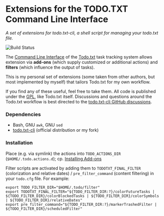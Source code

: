 # Extensions for the TODO.TXT Command Line Interface

_A set of extensions for todo.txt-cli, a shell script for managing your todo.txt file._

![Build Status](https://github.com/inkarkat/todo.txt-cli-ex/actions/workflows/build.yml/badge.svg)

The [Command Line Interface](https://github.com/todotxt/todo.txt-cli) of
the [Todo.txt](http://todotxt.org/) task tracking system allows extension via
**add-ons** (which supply customized or additional actions) and **filters** (which
influence the output of tasks).

This is my personal set of extensions (some taken from other authors, but most
implemented by myself) that tailors Todo.txt for my own workflow.

If you find any of these useful, feel free to take them. All code is published
under the [GPL](https://www.gnu.org/copyleft/gpl.txt), like Todo.txt itself.
Discussions and questions around the Todo.txt workflow is best directed to the
[todo.txt-cli GitHub discussions](https://github.com/todotxt/todo.txt-cli/discussions).

### Dependencies

* Bash, GNU `awk`, GNU `sed`
* [todo.txt-cli](https://github.com/inkarkat/todo.txt-cli) (official distribution or my fork)

### Installation

Place (e.g. via symlink) the actions into `TODO_ACTIONS_DIR` (`$HOME/.todo.actions.d`); cp. [Installing Add-ons](https://github.com/todotxt/todo.txt-cli/wiki/Creating-and-Installing-Add-ons#installing-add-ons)

Filter scripts are activated by adding them to `TODOTXT_FINAL_FILTER` (colorization and relative dates) / `pre_filter_command` (content filtering) in your `todo.cfg` file. For example:
```
export TODO_FILTER_DIR="$HOME/.todo/filter"
export TODOTXT_FINAL_FILTER="${TODO_FILTER_DIR:?}/colorFutureTasks | ${TODO_FILTER_DIR}/colorBlockedTasks | ${TODO_FILTER_DIR}/colorSymbols | ${TODO_FILTER_DIR}/relativeDates"
export pre_filter_command="${TODO_FILTER_DIR:?}/markerTrashedFilter | ${TODO_FILTER_DIR}/scheduledFilter"
```
